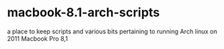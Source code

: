# macbook-8.1-arch-scripts
a place to keep scripts and various bits pertaining to running Arch linux on 2011 Macbook Pro 8,1
